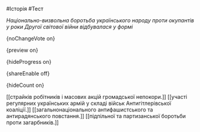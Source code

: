 #Історія #Тест

*Національно-визвольна боротьба українського народу проти окупантів у роки
Другої світової війни відбувалася у формі*

{noChangeVote on}

{preview on}

{hideProgress on}

{shareEnable off}

{hideCount on}

[[страйків робітників і масових акцій громадської непокори.]]
[[участі регулярних українських армій у складі військ Антигітлерівської коаліції.]]
[[загальнонаціонального антифашистського та антирадянського повстання.]]
[[підпільної та партизанської боротьби проти загарбників.]]
